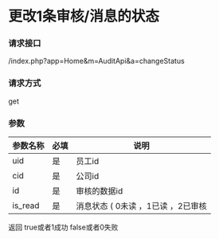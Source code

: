 # **更改1条审核/消息的状态**


### **请求接口**
/index.php?app=Home&m=AuditApi&a=changeStatus


### **请求方式**
get


### **参数**
| 参数名称  |必填|     说明      |
|------|-----|------|
| uid     | 是 |   员工id   |
| cid     | 是 |   公司id   |
| id     | 是 |   审核的数据id  |
| is_read     | 是 |   消息状态 ( 0未读 ，1已读 ，2已审核  |


返回   true或者1成功   false或者0失败